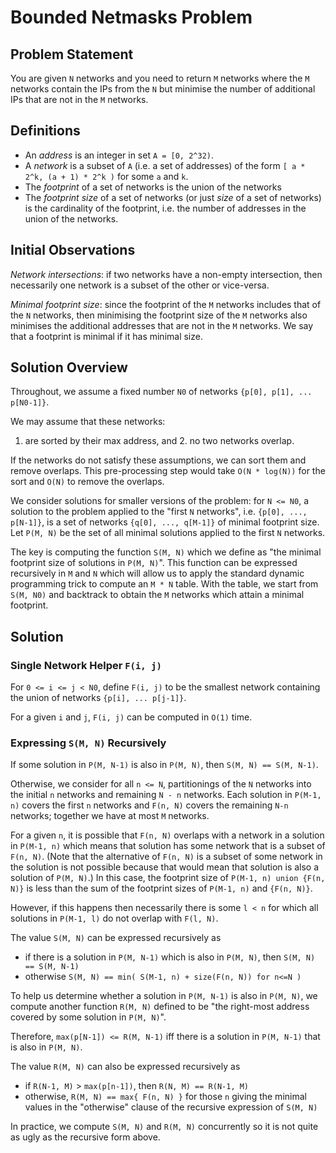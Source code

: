 # Bounded Netmasks Problem

## Problem Statement

You are given `N` networks and you need to return `M` networks where the `M` networks contain the IPs from the `N` but minimise the number of additional IPs that are not in the `M` networks.

## Definitions

* An *address* is an integer in set `A = [0, 2^32)`.
* A *network* is a subset of `A` (i.e. a set of addresses) of the form `[ a * 2^k, (a + 1) * 2^k )` for some `a` and `k`.
* The *footprint* of a set of networks is the union of the networks
* The *footprint size* of a set of networks (or just *size* of a set of networks) is the cardinality of the footprint, i.e. the number of addresses in the union of the networks.
   
## Initial Observations

*Network intersections*: if two networks have a non-empty intersection, then necessarily one network is a subset of the other or vice-versa.

*Minimal footprint size*: since the footprint of the `M` networks includes that of the `N` networks, then minimising the footprint size of the `M` networks also minimises the additional addresses that are not in the `M` networks.  We say that a footprint is minimal if it has minimal size.

## Solution Overview

Throughout, we assume a fixed number `N0` of networks `{p[0], p[1], ... p[N0-1]}`.

We may assume that these networks:

1. are sorted by their max address, and
   2. no two networks overlap.
   
If the networks do not satisfy these assumptions, we can sort them and remove overlaps.  This pre-processing step would take `O(N * log(N))` for the sort and `O(N)` to remove the overlaps.

We consider solutions for smaller versions of the problem: for `N <= N0`, a solution to the problem applied to the "first `N` networks", i.e. `{p[0], ..., p[N-1]}`, is a set of networks `{q[0], ..., q[M-1]}` of minimal footprint size.  Let `P(M, N)` be the set of all minimal solutions applied to the first `N` networks.

The key is computing the function `S(M, N)` which we define as "the minimal footprint size of solutions in `P(M, N)`".  This function can be expressed recursively in `M` and `N` which will allow us to apply the standard dynamic programming trick to compute an `M * N` table.  With the table, we start from `S(M, N0)` and backtrack to obtain the `M` networks which attain a minimal footprint.

## Solution

### Single Network Helper `F(i, j)`

For `0 <= i <= j < N0`, define `F(i, j)` to be the smallest network containing the union of networks `{p[i], ... p[j-1]}`.

For a given `i` and `j`, `F(i, j)` can be computed in `O(1)` time.

### Expressing `S(M, N)` Recursively

If some solution in `P(M, N-1)` is also in `P(M, N)`, then `S(M, N) == S(M, N-1)`.

Otherwise, we consider for all `n <= N`, partitionings of the `N` networks into the initial `n` networks and remaining `N - n` networks.  Each solution in `P(M-1, n)` covers the first `n` networks and `F(n, N)` covers the remaining `N-n` networks; together we have at most `M` networks.

For a given `n`, it is possible that `F(n, N)` overlaps with a network in a solution in `P(M-1, n)` which means that solution has some network that is a subset of `F(n, N)`.  (Note that the alternative of `F(n, N)` is a subset of some network in the solution is not possible because that would mean that solution is also a solution of `P(M, N)`.)  In this case, the footprint size of `P(M-1, n) union {F(n, N)}` is less than the sum of the footprint sizes of `P(M-1, n)` and `{F(n, N)}`.

However, if this happens then necessarily there is some `l < n` for which all solutions in `P(M-1, l)` do not overlap with `F(l, N)`.

The value `S(M, N)` can be expressed recursively as
* if there is a solution in `P(M, N-1)` which is also in `P(M, N)`, then `S(M, N) == S(M, N-1)`
* otherwise `S(M, N) == min( S(M-1, n) + size(F(n, N)) for n<=N )`

To help us determine whether a solution in `P(M, N-1)` is also in `P(M, N)`, we compute another function `R(M, N)` defined to be "the right-most address covered by some solution in `P(M, N)`".

Therefore, `max(p[N-1]) <= R(M, N-1)` iff there is a solution in `P(M, N-1)` that is also in `P(M, N)`.

The value `R(M, N)` can also be expressed recursively as
* if `R(N-1, M)` > `max(p[n-1])`, then `R(N, M) == R(N-1, M)`
* otherwise, `R(M, N) == max{ F(n, N) }` for those `n` giving the minimal values in the "otherwise" clause of the recursive expression of `S(M, N)`

In practice, we compute `S(M, N)` and `R(M, N)` concurrently so it is not quite as ugly as the recursive form above.